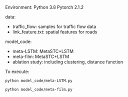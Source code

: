 Environment:
Python 3.8
Pytorch 2.1.2

data:
- traffic_flow: samples for traffic flow data
- link_feature.txt: spatial features for roads

model_code:
- meta-LSTM: MetaSTC+LSTM
- meta-film: MetaSTC+LSTM
- ablation study: including clustering, distance function

To execute:

```
python model_code/meta-LSTM.py
```

```
python model_code/meta-film.py
```

